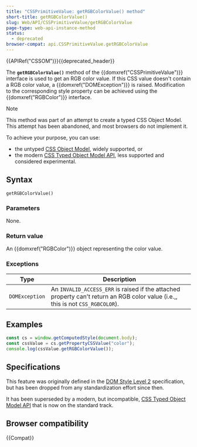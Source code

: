 ```yaml
---
title: "CSSPrimitiveValue: getRGBColorValue() method"
short-title: getRGBColorValue()
slug: Web/API/CSSPrimitiveValue/getRGBColorValue
page-type: web-api-instance-method
status:
  - deprecated
browser-compat: api.CSSPrimitiveValue.getRGBColorValue
---
```


{{APIRef("CSSOM")}}{{deprecated_header}}

The **`getRGBColorValue()`** method of the
{{domxref("CSSPrimitiveValue")}} interface is used to get an RGB color value. If this
CSS value doesn't contain a RGB color value, a {{domxref("DOMException")}} is raised.
Modification to the corresponding style property can be achieved using the
{{domxref("RGBColor")}} interface.

> [!NOTE]
> This method was part of an attempt to create a typed CSS Object Model. This attempt has been abandoned, and most browsers do
> not implement it.
>
> To achieve your purpose, you can use:
>
> - the untyped [CSS Object Model](/en-US/docs/Web/API/CSS_Object_Model), widely supported, or
> - the modern [CSS Typed Object Model API](/en-US/docs/Web/API/CSS_Typed_OM_API), less supported and considered experimental.

## Syntax

```js-nolint
getRGBColorValue()
```

### Parameters

None.

### Return value

An {{domxref("RGBColor")}} object representing the color value.

### Exceptions

| **Type**       | **Description**                                                                                                                |
| -------------- | ------------------------------------------------------------------------------------------------------------------------------ |
| `DOMException` | An `INVALID_ACCESS_ERR` is raised if the attached property can't return an RGB color value (i.e.,, this is not `CSS_RGBCOLOR`). |

## Examples

```js
const cs = window.getComputedStyle(document.body);
const cssValue = cs.getPropertyCSSValue("color");
console.log(cssValue.getRGBColorValue());
```

## Specifications

This feature was originally defined in the [DOM Style Level 2](https://www.w3.org/TR/DOM-Level-2-Style/) specification, but has been dropped from any
standardization effort since then.

It has been superseded by a modern, but incompatible, [CSS Typed Object Model API](/en-US/docs/Web/API/CSS_Typed_OM_API) that is now on the standard track.

## Browser compatibility

{{Compat}}
